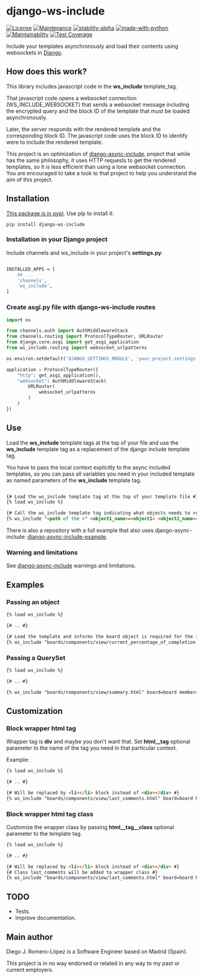 # django-ws-include

[![License](https://img.shields.io/badge/License-MIT-blue.svg)](https://opensource.org/licenses/MIT)
[![Maintenance](https://img.shields.io/badge/Maintained%3F-yes-green.svg)](https://github.com/diegojromerolopez/django-ws-include/graphs/commit-activity)
[![stability-alpha](https://img.shields.io/badge/stability-alpha-f4d03f.svg)](https://github.com/mkenney/software-guides/blob/master/STABILITY-BADGES.md#alpha)
[![made-with-python](https://img.shields.io/badge/Made%20with-Python-1f425f.svg)](https://www.python.org/)
[![Maintainability](https://api.codeclimate.com/v1/badges/25ec3d6c327ca2ef3ea1/maintainability)](https://codeclimate.com/github/diegojromerolopez/django-ws-include/maintainability)
[![Test Coverage](https://api.codeclimate.com/v1/badges/25ec3d6c327ca2ef3ea1/test_coverage)](https://codeclimate.com/github/diegojromerolopez/django-ws-include/test_coverage)

Include your templates asynchronously and load their contents using websockets
in [Django](https://www.djangoproject.com/).

## How does this work?

This library includes javascript code in the **ws_include** template_tag.

That javascript code opens a websocket connection (WS_INCLUDE_WEBSOCKET)
that sends a websocket message including the encrypted query and the block ID of
the template that must be loaded asynchronously.

Later, the server responds with the rendered template and the corresponding block ID.
The javascript code uses the block ID to identify were to include the rendered template.

This project is an optimization of
[django-async-include](https://github.com/diegojromerolopez/django-async-include/),
project that while has the same philosophy, it uses HTTP requests to get the
rendered templates, so it is less efficient than using a lone websocket connection.
You are encouraged to take a look to that project to help you understand the aim
of this project.

## Installation

[This package is in pypi](https://pypi.org/project/django-ws-include/).
Use pip to install it:

```shell
pip install django-ws-include
```

### Installation in your Django project

Include channels and ws_include in your project's **settings.py**:

```sh

INSTALLED_APPS = [
    ## ...
    'channels',
    'ws_include',
]

```

### Create asgi.py file with django-ws-include routes

```python
import os

from channels.auth import AuthMiddlewareStack
from channels.routing import ProtocolTypeRouter, URLRouter
from django.core.asgi import get_asgi_application
from ws_include.routing import websocket_urlpatterns

os.environ.setdefault('DJANGO_SETTINGS_MODULE', 'your_project.settings')

application = ProtocolTypeRouter({
    "http": get_asgi_application(),
    "websocket": AuthMiddlewareStack(
        URLRouter(
            websocket_urlpatterns
        )
    )
})

```

## Use

Load the **ws_include** template tags at the top of your file and use the **ws_include**
template tag as a replacement of the django include template tag.

You have to pass the local context explicitly to the async included templates, so you can pass all variables you
need in your included template as named parameters of the **ws_include** template tag.

```html

{# Load the ws_include template tag at the top of your template file #}
{% load ws_include %}

{# Call the ws_include template tag indicating what objects needs to replace it #}
{% ws_include "<path of the >" <object1_name>=<object1> <object2_name>=<object2> ... <objectN_name>=<objectN>  %}
```

There is also a repository with a full example that also uses django-async-include:
[django-async-include-example](https://github.com/diegojromerolopez/django-async-include-example).

### Warning and limitations
See [django-async-include](https://github.com/diegojromerolopez/django-async-include) warnings and limitations.

## Examples

### Passing an object

```html
{% load ws_include %}

{# .. #}

{# Load the template and informs the board object is required for the included template  #}
{% ws_include "boards/components/view/current_percentage_of_completion.html" board=board %}
```

### Passing a QuerySet

```html
{% load ws_include %}

{# .. #}

{% ws_include "boards/components/view/summary.html" board=board member=member next_due_date_cards=next_due_date_cards %}
```

## Customization

### Block wrapper html tag

Wrapper tag is **div** and maybe you don't want that. Set **html__tag** optional parameter to the name of
the tag you need in that particular context.

Example:

```html
{% load ws_include %}

{# .. #}

{# Will be replaced by <li></li> block instead of <div></div> #}
{% ws_include "boards/components/view/last_comments.html" board=board html__tag='li' %}
```

### Block wrapper html tag class

Customize the wrapper class by passing **html__tag__class** optional parameter to the template tag.

```html
{% load ws_include %}

{# .. #}

{# Will be replaced by <li></li> block instead of <div></div> #}
{# Class last_comments will be added to wrapper class #}
{% ws_include "boards/components/view/last_comments.html" board=board html__tag='li' html__tag__class='last_comments' %}
```

## TODO
* Tests.
* Improve documentation.

## Main author
Diego J. Romero-López is a Software Engineer based on Madrid (Spain).

This project is in no way endorsed or related in any way to my past or current employers.